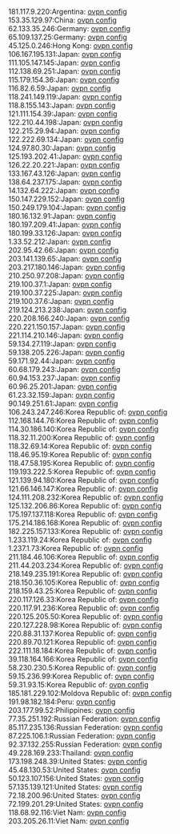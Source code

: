 181.117.9.220:Argentina: [ovpn config](vpn/181_117_9_220.ovpn)  
153.35.129.97:China: [ovpn config](vpn/153_35_129_97.ovpn)  
62.133.35.246:Germany: [ovpn config](vpn/62_133_35_246.ovpn)  
65.109.137.25:Germany: [ovpn config](vpn/65_109_137_25.ovpn)  
45.125.0.246:Hong Kong: [ovpn config](vpn/45_125_0_246.ovpn)  
106.167.195.131:Japan: [ovpn config](vpn/106_167_195_131.ovpn)  
111.105.147.145:Japan: [ovpn config](vpn/111_105_147_145.ovpn)  
112.138.69.251:Japan: [ovpn config](vpn/112_138_69_251.ovpn)  
115.179.154.36:Japan: [ovpn config](vpn/115_179_154_36.ovpn)  
116.82.6.59:Japan: [ovpn config](vpn/116_82_6_59.ovpn)  
118.241.149.119:Japan: [ovpn config](vpn/118_241_149_119.ovpn)  
118.8.155.143:Japan: [ovpn config](vpn/118_8_155_143.ovpn)  
121.111.154.39:Japan: [ovpn config](vpn/121_111_154_39.ovpn)  
122.210.44.198:Japan: [ovpn config](vpn/122_210_44_198.ovpn)  
122.215.29.94:Japan: [ovpn config](vpn/122_215_29_94.ovpn)  
122.222.69.134:Japan: [ovpn config](vpn/122_222_69_134.ovpn)  
124.97.80.30:Japan: [ovpn config](vpn/124_97_80_30.ovpn)  
125.193.202.41:Japan: [ovpn config](vpn/125_193_202_41.ovpn)  
126.22.20.221:Japan: [ovpn config](vpn/126_22_20_221.ovpn)  
133.167.43.126:Japan: [ovpn config](vpn/133_167_43_126.ovpn)  
138.64.237.175:Japan: [ovpn config](vpn/138_64_237_175.ovpn)  
14.132.64.222:Japan: [ovpn config](vpn/14_132_64_222.ovpn)  
150.147.229.152:Japan: [ovpn config](vpn/150_147_229_152.ovpn)  
150.249.179.104:Japan: [ovpn config](vpn/150_249_179_104.ovpn)  
180.16.132.91:Japan: [ovpn config](vpn/180_16_132_91.ovpn)  
180.197.209.41:Japan: [ovpn config](vpn/180_197_209_41.ovpn)  
180.199.33.126:Japan: [ovpn config](vpn/180_199_33_126.ovpn)  
1.33.52.212:Japan: [ovpn config](vpn/1_33_52_212.ovpn)  
202.95.42.66:Japan: [ovpn config](vpn/202_95_42_66.ovpn)  
203.141.139.65:Japan: [ovpn config](vpn/203_141_139_65.ovpn)  
203.217.180.146:Japan: [ovpn config](vpn/203_217_180_146.ovpn)  
210.250.97.208:Japan: [ovpn config](vpn/210_250_97_208.ovpn)  
219.100.37.1:Japan: [ovpn config](vpn/219_100_37_1.ovpn)  
219.100.37.225:Japan: [ovpn config](vpn/219_100_37_225.ovpn)  
219.100.37.6:Japan: [ovpn config](vpn/219_100_37_6.ovpn)  
219.124.213.238:Japan: [ovpn config](vpn/219_124_213_238.ovpn)  
220.208.166.240:Japan: [ovpn config](vpn/220_208_166_240.ovpn)  
220.221.150.157:Japan: [ovpn config](vpn/220_221_150_157.ovpn)  
221.114.210.146:Japan: [ovpn config](vpn/221_114_210_146.ovpn)  
59.134.27.119:Japan: [ovpn config](vpn/59_134_27_119.ovpn)  
59.138.205.226:Japan: [ovpn config](vpn/59_138_205_226.ovpn)  
59.171.92.44:Japan: [ovpn config](vpn/59_171_92_44.ovpn)  
60.68.179.243:Japan: [ovpn config](vpn/60_68_179_243.ovpn)  
60.94.153.237:Japan: [ovpn config](vpn/60_94_153_237.ovpn)  
60.96.25.201:Japan: [ovpn config](vpn/60_96_25_201.ovpn)  
61.23.32.159:Japan: [ovpn config](vpn/61_23_32_159.ovpn)  
90.149.251.61:Japan: [ovpn config](vpn/90_149_251_61.ovpn)  
106.243.247.246:Korea Republic of: [ovpn config](vpn/106_243_247_246.ovpn)  
112.168.144.76:Korea Republic of: [ovpn config](vpn/112_168_144_76.ovpn)  
114.30.186.140:Korea Republic of: [ovpn config](vpn/114_30_186_140.ovpn)  
118.32.11.200:Korea Republic of: [ovpn config](vpn/118_32_11_200.ovpn)  
118.32.69.14:Korea Republic of: [ovpn config](vpn/118_32_69_14.ovpn)  
118.46.95.19:Korea Republic of: [ovpn config](vpn/118_46_95_19.ovpn)  
118.47.58.195:Korea Republic of: [ovpn config](vpn/118_47_58_195.ovpn)  
119.193.222.5:Korea Republic of: [ovpn config](vpn/119_193_222_5.ovpn)  
121.139.94.180:Korea Republic of: [ovpn config](vpn/121_139_94_180.ovpn)  
121.66.146.147:Korea Republic of: [ovpn config](vpn/121_66_146_147.ovpn)  
124.111.208.232:Korea Republic of: [ovpn config](vpn/124_111_208_232.ovpn)  
125.132.206.86:Korea Republic of: [ovpn config](vpn/125_132_206_86.ovpn)  
175.197.137.118:Korea Republic of: [ovpn config](vpn/175_197_137_118.ovpn)  
175.214.186.168:Korea Republic of: [ovpn config](vpn/175_214_186_168.ovpn)  
182.225.157.133:Korea Republic of: [ovpn config](vpn/182_225_157_133.ovpn)  
1.233.119.24:Korea Republic of: [ovpn config](vpn/1_233_119_24.ovpn)  
1.237.1.73:Korea Republic of: [ovpn config](vpn/1_237_1_73.ovpn)  
211.184.46.106:Korea Republic of: [ovpn config](vpn/211_184_46_106.ovpn)  
211.44.203.234:Korea Republic of: [ovpn config](vpn/211_44_203_234.ovpn)  
218.149.235.191:Korea Republic of: [ovpn config](vpn/218_149_235_191.ovpn)  
218.150.36.105:Korea Republic of: [ovpn config](vpn/218_150_36_105.ovpn)  
218.159.43.25:Korea Republic of: [ovpn config](vpn/218_159_43_25.ovpn)  
220.117.126.33:Korea Republic of: [ovpn config](vpn/220_117_126_33.ovpn)  
220.117.91.236:Korea Republic of: [ovpn config](vpn/220_117_91_236.ovpn)  
220.125.205.50:Korea Republic of: [ovpn config](vpn/220_125_205_50.ovpn)  
220.127.228.98:Korea Republic of: [ovpn config](vpn/220_127_228_98.ovpn)  
220.88.31.137:Korea Republic of: [ovpn config](vpn/220_88_31_137.ovpn)  
220.89.70.121:Korea Republic of: [ovpn config](vpn/220_89_70_121.ovpn)  
222.111.18.184:Korea Republic of: [ovpn config](vpn/222_111_18_184.ovpn)  
39.118.164.166:Korea Republic of: [ovpn config](vpn/39_118_164_166.ovpn)  
58.230.230.5:Korea Republic of: [ovpn config](vpn/58_230_230_5.ovpn)  
59.15.236.99:Korea Republic of: [ovpn config](vpn/59_15_236_99.ovpn)  
59.31.93.15:Korea Republic of: [ovpn config](vpn/59_31_93_15.ovpn)  
185.181.229.102:Moldova Republic of: [ovpn config](vpn/185_181_229_102.ovpn)  
191.98.182.184:Peru: [ovpn config](vpn/191_98_182_184.ovpn)  
203.177.99.52:Philippines: [ovpn config](vpn/203_177_99_52.ovpn)  
77.35.251.192:Russian Federation: [ovpn config](vpn/77_35_251_192.ovpn)  
85.117.235.136:Russian Federation: [ovpn config](vpn/85_117_235_136.ovpn)  
87.225.106.1:Russian Federation: [ovpn config](vpn/87_225_106_1.ovpn)  
92.37.132.255:Russian Federation: [ovpn config](vpn/92_37_132_255.ovpn)  
49.228.169.233:Thailand: [ovpn config](vpn/49_228_169_233.ovpn)  
173.198.248.39:United States: [ovpn config](vpn/173_198_248_39.ovpn)  
45.48.130.53:United States: [ovpn config](vpn/45_48_130_53.ovpn)  
50.123.107.156:United States: [ovpn config](vpn/50_123_107_156.ovpn)  
57.135.139.121:United States: [ovpn config](vpn/57_135_139_121.ovpn)  
72.18.200.96:United States: [ovpn config](vpn/72_18_200_96.ovpn)  
72.199.201.29:United States: [ovpn config](vpn/72_199_201_29.ovpn)  
118.68.92.116:Viet Nam: [ovpn config](vpn/118_68_92_116.ovpn)  
203.205.26.11:Viet Nam: [ovpn config](vpn/203_205_26_11.ovpn)  
